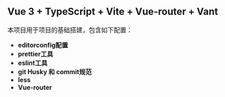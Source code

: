 ## Vue 3 + TypeScript + Vite + Vue-router + Vant

本项目用于项目的基础搭建，包含如下配置：

- **editorconfig配置**
- **prettier工具**
- **eslint工具**
- **git Husky 和 commit规范**
- **less**
- **Vue-router**

